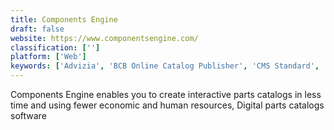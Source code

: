 ```yaml
---
title: Components Engine
draft: false 
website: https://www.componentsengine.com/
classification: ['']
platform: ['Web']
keywords: ['Advizia', 'BCB Online Catalog Publisher', 'CMS Standard', 'CatBase', 'Catalog Machine', 'CleverCat', 'Documentum', 'MOSP', 'Onyx Publication', 'Order Pro', 'PDM Builder', 'Sigma Catalog', 'Smart Merchandiser', 'Turn-Page', 'Zination Wholesale Catalog Maker', 'catalog360', 'eCatMan']
---
```

Components Engine enables you to create interactive parts catalogs in less time and using fewer economic and human resources, Digital parts catalogs software